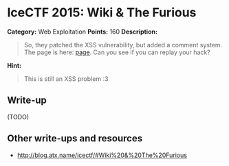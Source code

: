 # IceCTF 2015: Wiki & The Furious

**Category:** Web Exploitation
**Points:** 160
**Description:** 

> So, they patched the XSS vulnerability, but added a comment system. The page is here: <a target='_blank' href='http://furious-wiki.icec.tf/'>page</a>. Can you see if you can replay your hack?

**Hint:**

> This is still an XSS problem :3

## Write-up

(TODO)

## Other write-ups and resources

* <http://blog.atx.name/icectf/#Wiki%20&%20The%20Furious>
